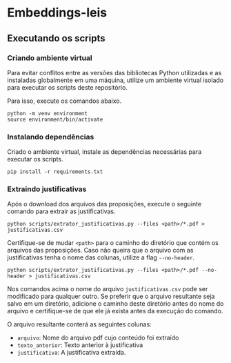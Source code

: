 # Embeddings-leis

## Executando os scripts

### Criando ambiente virtual

Para evitar conflitos entre as versões das bibliotecas Python utilizadas e as instaladas globalmente em uma máquina, utilize um ambiente virtual isolado para executar os scripts deste repositório.

Para isso, execute os comandos abaixo.

```
python -m venv environment
source environment/bin/activate
```

### Instalando dependências

Criado o ambiente virtual, instale as dependências necessárias para executar os scripts.

```
pip install -r requirements.txt
```

### Extraindo justificativas 

Após o download dos arquivos das proposições, execute o seguinte comando para extrair as justificativas.

```
python scripts/extrator_justificativas.py --files <path>/*.pdf > justificativas.csv
```

Certifique-se de mudar `<path>` para o caminho do diretório que contém os arquivos das proposições. Caso não queira que o arquivo com as justificativas tenha o nome das colunas, utilize a flag `--no-header`.

```
python scripts/extrator_justificativas.py --files <path>/*.pdf --no-header > justificativas.csv
```

Nos comandos acima o nome do arquivo `justificativas.csv` pode ser modificado para qualquer outro. Se preferir que o arquivo resultante seja salvo em um diretório, adicione o caminho deste diretório antes do nome do arquivo e certifique-se de que ele já exista antes da execução do comando.

O arquivo resultante conterá as seguintes colunas:
* `arquivo`: Nome do arquivo pdf cujo conteúdo foi extraído
* `texto_anterior`: Texto anterior à justificativa
* `justificativa`: A justificativa extraída.
